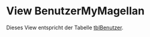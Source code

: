 # View BenutzerMyMagellan

Dieses View entspricht der Tabelle [tblBenutzer](https://doc.magellan7-toolbox.stueber.de/datenstruktur/tabellen/tblBenutzer/).
